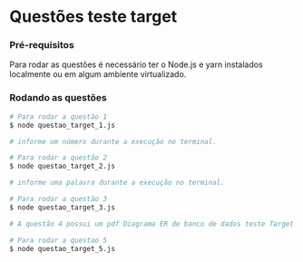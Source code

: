 # Questões teste target

### Pré-requisitos

Para rodar as questões é necessário ter o Node.js e yarn instalados localmente ou em algum
ambiente virtualizado.

### Rodando as questões

```bash
# Para rodar a questão 1
$ node questao_target_1.js

# informe um número durante a execução no terminal.

# Para rodar a questão 2
$ node questao_target_2.js

# informe uma palavra durante a execução no terminal.

# Para rodar a questão 3
$ node questao_target_3.js

# A questão 4 possui um pdf Diagrama ER de banco de dados teste Target e uma query sql sql_query_questao_4.sql

# Para rodar a questao 5
$ node questao_target_5.js